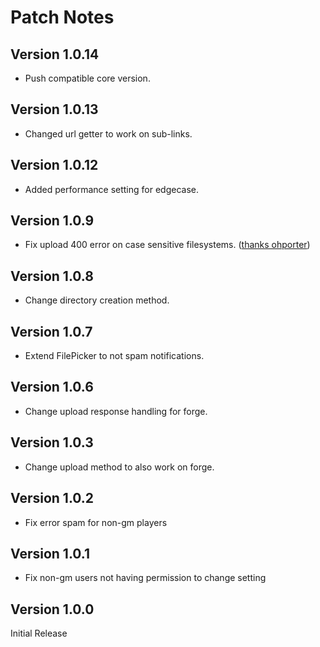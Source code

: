 # Patch Notes

## Version 1.0.14

* Push compatible core version.

## Version 1.0.13

* Changed url getter to work on sub-links.

## Version 1.0.12

* Added performance setting for edgecase.

## Version 1.0.9

* Fix upload 400 error on case sensitive filesystems. ([thanks ohporter](https://github.com/ardittristan/VTTExternalActorViewer/pull/5))

## Version 1.0.8

* Change directory creation method.

## Version 1.0.7

* Extend FilePicker to not spam notifications.

## Version 1.0.6

* Change upload response handling for forge.

## Version 1.0.3

* Change upload method to also work on forge.

## Version 1.0.2

* Fix error spam for non-gm players

## Version 1.0.1

* Fix non-gm users not having permission to change setting

## Version 1.0.0

Initial Release
